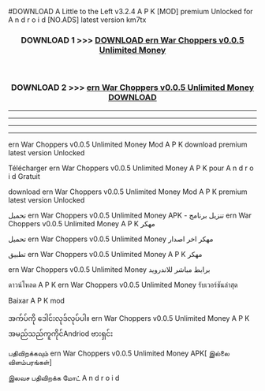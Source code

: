 #DOWNLOAD A Little to the Left v3.2.4 A P K [MOD] premium Unlocked for A n d r o i d [NO.ADS] latest version km7tx 



<div align="center">

<h3>DOWNLOAD 1 >>> <a href="https://downloadmod1.web.app/?judul=ern War Choppers v0.0.5 Unlimited Money ">DOWNLOAD ern War Choppers v0.0.5 Unlimited Money </a></h3><br>

<h3>DOWNLOAD 2 >>> <a href="https://downloadmod1.web.app/?judul=ern War Choppers v0.0.5 Unlimited Money ">ern War Choppers v0.0.5 Unlimited Money  DOWNLOAD </a></h3>

</div>


----------------------------------------------------------

----------------------------------------------------------

----------------------------------------------------------

----------------------------------------------------------


ern War Choppers v0.0.5 Unlimited Money  Mod A P K download premium latest version Unlocked

Télécharger ern War Choppers v0.0.5 Unlimited Money  A P K pour A n d r o i d Gratuit

download ern War Choppers v0.0.5 Unlimited Money  Mod A P K premium latest version Unlocked

تحميل ern War Choppers v0.0.5 Unlimited Money  APK - تنزيل برنامج ern War Choppers v0.0.5 Unlimited Money  A P K مهكر

تحميل ern War Choppers v0.0.5 Unlimited Money  مهكر اخر اصدار

تطبيق ern War Choppers v0.0.5 Unlimited Money  A P K مهكر

ern War Choppers v0.0.5 Unlimited Money  برابط مباشر للاندرويد

ดาวน์โหลด A P K ern War Choppers v0.0.5 Unlimited Money  รับเวอร์ชันล่าสุด

Baixar A P K mod

အက်ပ်ကို ဒေါင်းလုဒ်လုပ်ပါ။ ern War Choppers v0.0.5 Unlimited Money  A P K အမည်သည်ကူကိုင်Andriod ဗားရှင်း

பதிவிறக்கவும் ern War Choppers v0.0.5 Unlimited Money  APK[ இல்லை விளம்பரங்கள்] 
 
இலவச பதிவிறக்க மோட் A n d r o i d



